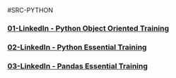 #SRC-PYTHON

### [01-LinkedIn - Python Object Oriented Training](https://github.com/omeatai/src-AI-Software/blob/main/src-python/01-Python-Object-Oriented.md)

### [02-LinkedIn - Python Essential Training](https://github.com/omeatai/src-AI-Software/blob/main/src-python/02-Python-Essential-Training.md)

### [03-LinkedIn - Pandas Essential Training](https://github.com/omeatai/src-AI-Software/blob/main/src-python/03-Pandas-Essential-Training.md)
